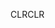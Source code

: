 <span data-ttu-id="61e7c-101">CLR</span><span class="sxs-lookup"><span data-stu-id="61e7c-101">CLR</span></span>
